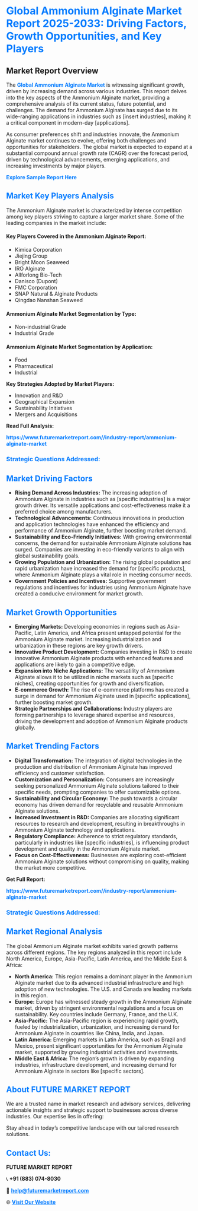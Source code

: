 <h1 style="color: #007BFF;">Global Ammonium Alginate Market Report 2025-2033: Driving Factors, Growth Opportunities, and Key Players</h1>

<section id="overview">
<h2>Market Report Overview</h2>
<p>The <a href="https://www.futuremarketreport.com//industry-report/ammonium-alginate-market" style="color: #007BFF; text-decoration: none;"><strong>Global Ammonium Alginate Market</strong></a> is witnessing significant growth, driven by increasing demand across various industries. This report delves into the key aspects of the Ammonium Alginate market, providing a comprehensive analysis of its current status, future potential, and challenges. The demand for Ammonium Alginate has surged due to its wide-ranging applications in industries such as [insert industries], making it a critical component in modern-day [applications].</p>
<p>As consumer preferences shift and industries innovate, the Ammonium Alginate market continues to evolve, offering both challenges and opportunities for stakeholders. The global market is expected to expand at a substantial compound annual growth rate (CAGR) over the forecast period, driven by technological advancements, emerging applications, and increasing investments by major players.</p>
</section>

<section id="overview">
<p><a href="https://www.futuremarketreport.com//request-sample/reportId=91612" style="color: #007BFF; text-decoration: none;"><strong>Explore Sample Report Here</strong></a></p>
</section>

<section id="key-players">
<h2 style="color: #007BFF;">Market Key Players Analysis</h2>
<p>The Ammonium Alginate market is characterized by intense competition among key players striving to capture a larger market share. Some of the leading companies in the market include:</p>
<h4>Key Players Covered in the Ammonium Alginate Report:</h4>
<ul><li>Kimica Corporation</li><li>Jiejing Group</li><li>Bright Moon Seaweed</li><li>IRO Alginate</li><li>Allforlong Bio-Tech</li><li>Danisco (Dupont)</li><li>FMC Corporation</li><li>SNAP Natural &amp; Alginate Products</li><li>Qingdao Nanshan Seaweed</li></ul>
<h4>Ammonium Alginate Market Segmentation by Type:</h4>
<ul><li>Non-industrial Grade</li><li>Industrial Grade</li></ul>

<h4>Ammonium Alginate Market Segmentation by Application:</h4>
<ul><li>Food</li><li>Pharmaceutical</li><li>Industrial</li></ul>
<p><strong>Key Strategies Adopted by Market Players:</strong></p>
<ul>
<li>Innovation and R&D</li>
<li>Geographical Expansion</li>
<li>Sustainability Initiatives</li>
<li>Mergers and Acquisitions</li>
</ul>
</section>

<section>
<p><strong>Read Full Analysis: </strong></p><a href="https://www.futuremarketreport.com//industry-report/ammonium-alginate-market" style="color: #007BFF; text-decoration: none;"><strong>https://www.futuremarketreport.com//industry-report/ammonium-alginate-market</strong></a>
<h3 style="color: #007BFF;">Strategic Questions Addressed:</h3>
</section>

<section id="driving-factors">
<h2 style="color: #007BFF;">Market Driving Factors</h2>
<ul>
<li><strong>Rising Demand Across Industries:</strong> The increasing adoption of Ammonium Alginate in industries such as [specific industries] is a major growth driver. Its versatile applications and cost-effectiveness make it a preferred choice among manufacturers.</li>
<li><strong>Technological Advancements:</strong> Continuous innovations in production and application technologies have enhanced the efficiency and performance of Ammonium Alginate, further boosting market demand.</li>
<li><strong>Sustainability and Eco-Friendly Initiatives:</strong> With growing environmental concerns, the demand for sustainable Ammonium Alginate solutions has surged. Companies are investing in eco-friendly variants to align with global sustainability goals.</li>
<li><strong>Growing Population and Urbanization:</strong> The rising global population and rapid urbanization have increased the demand for [specific products], where Ammonium Alginate plays a vital role in meeting consumer needs.</li>
<li><strong>Government Policies and Incentives:</strong> Supportive government regulations and incentives for industries using Ammonium Alginate have created a conducive environment for market growth.</li>
</ul>
</section>

<section id="growth-opportunities">
<h2 style="color: #007BFF;">Market Growth Opportunities</h2>
<ul>
<li><strong>Emerging Markets:</strong> Developing economies in regions such as Asia-Pacific, Latin America, and Africa present untapped potential for the Ammonium Alginate market. Increasing industrialization and urbanization in these regions are key growth drivers.</li>
<li><strong>Innovative Product Development:</strong> Companies investing in R&D to create innovative Ammonium Alginate products with enhanced features and applications are likely to gain a competitive edge.</li>
<li><strong>Expansion into Niche Applications:</strong> The versatility of Ammonium Alginate allows it to be utilized in niche markets such as [specific niches], creating opportunities for growth and diversification.</li>
<li><strong>E-commerce Growth:</strong> The rise of e-commerce platforms has created a surge in demand for Ammonium Alginate used in [specific applications], further boosting market growth.</li>
<li><strong>Strategic Partnerships and Collaborations:</strong> Industry players are forming partnerships to leverage shared expertise and resources, driving the development and adoption of Ammonium Alginate products globally.</li>
</ul>
</section>

<section id="trending-factors">
<h2 style="color: #007BFF;">Market Trending Factors</h2>
<ul>
<li><strong>Digital Transformation:</strong> The integration of digital technologies in the production and distribution of Ammonium Alginate has improved efficiency and customer satisfaction.</li>
<li><strong>Customization and Personalization:</strong> Consumers are increasingly seeking personalized Ammonium Alginate solutions tailored to their specific needs, prompting companies to offer customizable options.</li>
<li><strong>Sustainability and Circular Economy:</strong> The push towards a circular economy has driven demand for recyclable and reusable Ammonium Alginate solutions.</li>
<li><strong>Increased Investment in R&D:</strong> Companies are allocating significant resources to research and development, resulting in breakthroughs in Ammonium Alginate technology and applications.</li>
<li><strong>Regulatory Compliance:</strong> Adherence to strict regulatory standards, particularly in industries like [specific industries], is influencing product development and quality in the Ammonium Alginate market.</li>
<li><strong>Focus on Cost-Effectiveness:</strong> Businesses are exploring cost-efficient Ammonium Alginate solutions without compromising on quality, making the market more competitive.</li>
</ul>
</section>

<section>
<p><strong>Get Full Report: </strong></p><a href="https://www.futuremarketreport.com//industry-report/ammonium-alginate-market" style="color: #007BFF; text-decoration: none;"><strong>https://www.futuremarketreport.com//industry-report/ammonium-alginate-market</strong></a>
<h3 style="color: #007BFF;">Strategic Questions Addressed:</h3>
</section>


<section id="regional-analysis">
<h2 style="color: #007BFF;">Market Regional Analysis</h2>
<p>The global Ammonium Alginate market exhibits varied growth patterns across different regions. The key regions analyzed in this report include North America, Europe, Asia-Pacific, Latin America, and the Middle East & Africa:</p>
<ul>
<li><strong>North America:</strong> This region remains a dominant player in the Ammonium Alginate market due to its advanced industrial infrastructure and high adoption of new technologies. The U.S. and Canada are leading markets in this region.</li>
<li><strong>Europe:</strong> Europe has witnessed steady growth in the Ammonium Alginate market, driven by stringent environmental regulations and a focus on sustainability. Key countries include Germany, France, and the U.K.</li>
<li><strong>Asia-Pacific:</strong> The Asia-Pacific region is experiencing rapid growth, fueled by industrialization, urbanization, and increasing demand for Ammonium Alginate in countries like China, India, and Japan.</li>
<li><strong>Latin America:</strong> Emerging markets in Latin America, such as Brazil and Mexico, present significant opportunities for the Ammonium Alginate market, supported by growing industrial activities and investments.</li>
<li><strong>Middle East & Africa:</strong> The region’s growth is driven by expanding industries, infrastructure development, and increasing demand for Ammonium Alginate in sectors like [specific sectors].</li>
</ul>
</section>

<footer>
<h2 style="color: #007BFF;">About FUTURE MARKET REPORT</h2>
<p>We are a trusted name in market research and advisory services, delivering actionable insights and strategic support to businesses across diverse industries. Our expertise lies in offering:</p>

<p>Stay ahead in today’s competitive landscape with our tailored research solutions.</p>

<h2 style="color: #007BFF;">Contact Us:</h2>
<p><strong>FUTURE MARKET REPORT</strong></p>
<p>📞 <strong>+91 (883) 074-8030</strong></p>
<p>📧 <strong><a href="mailto:help@futuremarketreport.com" style="color: #007BFF;">help@futuremarketreport.com</a></strong></p>
<p>🌐 <strong><a href="https://www.futuremarketreport.com/" style="color: #007BFF;">Visit Our Website</a></strong></p>
</footer>